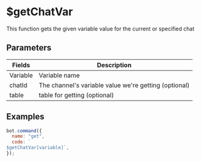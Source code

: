 # $getChatVar

This function gets the given variable value for the current or specified chat

## Parameters

| Fields   | Description                                           |
| -------- | ----------------------------------------------------- |
| Variable | Variable name                                         |
| chatId   | The channel's variable value we're getting (optional) |
| table    | table for getting (optional)                          |

## Examples

```javascript
bot.command({
  name: "get",
  code: `
$getChatVar[variable]`,
});
```
